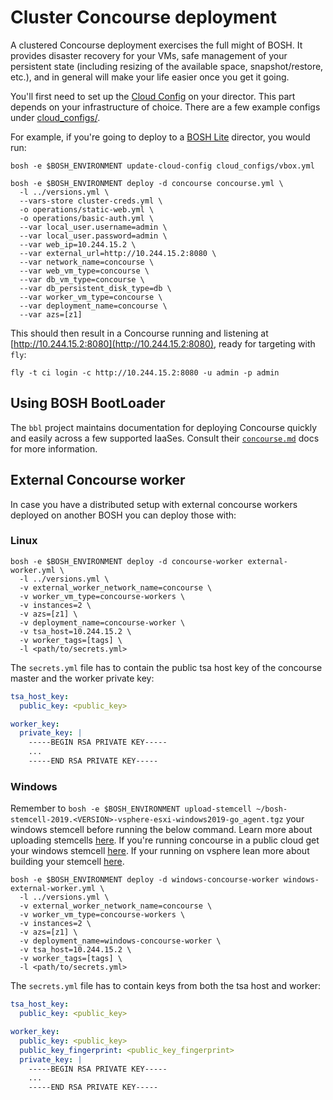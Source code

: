 # Cluster Concourse deployment

A clustered Concourse deployment exercises the full might of BOSH. It
provides disaster recovery for your VMs, safe management of your
persistent state (including resizing of the available space,
snapshot/restore, etc.), and in general will make your life easier once
you get it going.

You'll first need to set up the [Cloud
Config](http://bosh.io/docs/cloud-config.html) on your director. This part
depends on your infrastructure of choice. There are a few example configs under
[cloud_configs/](cloud_configs/).

For example, if you're going to deploy to a [BOSH
Lite](http://bosh.io/docs/bosh-lite.html) director, you would run:

```shell
bosh -e $BOSH_ENVIRONMENT update-cloud-config cloud_configs/vbox.yml

bosh -e $BOSH_ENVIRONMENT deploy -d concourse concourse.yml \
  -l ../versions.yml \
  --vars-store cluster-creds.yml \
  -o operations/static-web.yml \
  -o operations/basic-auth.yml \
  --var local_user.username=admin \
  --var local_user.password=admin \
  --var web_ip=10.244.15.2 \
  --var external_url=http://10.244.15.2:8080 \
  --var network_name=concourse \
  --var web_vm_type=concourse \
  --var db_vm_type=concourse \
  --var db_persistent_disk_type=db \
  --var worker_vm_type=concourse \
  --var deployment_name=concourse \
  --var azs=[z1]
```

This should then result in a Concourse running and listening at
[http://10.244.15.2:8080](http://10.244.15.2:8080), ready for targeting
with `fly`:

```shell
fly -t ci login -c http://10.244.15.2:8080 -u admin -p admin
```

## Using BOSH BootLoader

The `bbl` project maintains documentation for deploying Concourse quickly and
easily across a few supported IaaSes. Consult their
[`concourse.md`](https://github.com/cloudfoundry/bosh-bootloader/blob/master/docs/concourse.md)
docs for more information.

## External Concourse worker

In case you have a distributed setup with external concourse workers deployed on another BOSH
you can deploy those with:

### Linux

```shell
bosh -e $BOSH_ENVIRONMENT deploy -d concourse-worker external-worker.yml \
  -l ../versions.yml \
  -v external_worker_network_name=concourse \
  -v worker_vm_type=concourse-workers \
  -v instances=2 \
  -v azs=[z1] \
  -v deployment_name=concourse-worker \
  -v tsa_host=10.244.15.2 \
  -v worker_tags=[tags] \
  -l <path/to/secrets.yml>
```

The `secrets.yml` file has to contain the public tsa host key of the concourse master and the worker private
key:

```yaml
tsa_host_key:
  public_key: <public_key>

worker_key:
  private_key: |
    -----BEGIN RSA PRIVATE KEY-----
    ...
    -----END RSA PRIVATE KEY-----
```

### Windows

Remember to `bosh -e $BOSH_ENVIRONMENT upload-stemcell ~/bosh-stemcell-2019.<VERSION>-vsphere-esxi-windows2019-go_agent.tgz` your windows stemcell before running the below command. Learn more about uploading stemcells [here](https://bosh.io/docs/uploading-stemcells/). If you're running concourse in a public cloud get your windows stemcell [here](https://bosh.cloudfoundry.org/stemcells/#windows2019). If your running on vsphere lean more about building your stemcell [here](https://github.com/cloudfoundry-community/windows-stemcell-concourse/).

```shell
bosh -e $BOSH_ENVIRONMENT deploy -d windows-concourse-worker windows-external-worker.yml \
  -l ../versions.yml \
  -v external_worker_network_name=concourse \
  -v worker_vm_type=concourse-workers \
  -v instances=2 \
  -v azs=[z1] \
  -v deployment_name=windows-concourse-worker \
  -v tsa_host=10.244.15.2 \
  -v worker_tags=[tags] \
  -l <path/to/secrets.yml>
```

The `secrets.yml` file has to contain keys from both the tsa host and worker:

```yaml
tsa_host_key:
  public_key: <public_key>

worker_key:
  public_key: <public_key>
  public_key_fingerprint: <public_key_fingerprint>
  private_key: |
    -----BEGIN RSA PRIVATE KEY-----
    ...
    -----END RSA PRIVATE KEY-----
```
